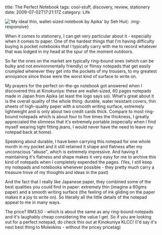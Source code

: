 title: The Perfect Notebook
tags: cool-stuff, discovery, review, stationery
date: 2009-07-02T17:21:17Z
category: Life

!['My ideal thin, wallet-sized notebook by Apika' by Seh Hui]({filename}/images/2009/07/notebooks.jpg){: .img-responsive}

When it comes to stationery, I can get very particular about it - especially when it comes to paper. One of the hardest things that I'm having difficulty buying is pocket notebooks that I typically carry with me to record whatever that was lodged in my head at the spur of the moment outdoors.

So far the ones on the market are typically ring-bound ones (which can be bulky and not environmentally friendly) or flimsy notepads that get easily crumpled whenever they get into the pockets of my trousers, to my greatest annoyance since those were the worst kind of surface to write on.

My prayers for the perfect on-the-go notebook got answered when I discovered this at Kinokuniya: these are wallet-sized, 60 pages notepads made in Japan from Apika (at least the logo says so). What's great about it is the overall quality of the whole thing: durable, water resistant covers, thin sheets of high-quality paper with a smooth writing surface, extremely lightweight and is only about two credit cards thick. Compare to most ring-bound notepads which is about four to five times the thickness, I greatly appreciated the slimness that it's extremely portable (especially when I find myself wearing tight fitting jeans, I would never have the need to leave my notepad back at home).

Speaking about durable, I have been carrying this notepad for one whole month in my pocket and it still retained it shape and flatness after my unconscious "abuse", which is extremely impressive. And having it maintaining it's flatness and shape makes it very easy for me to archive this kind of notepads when I completely expended the pages. (Yes, I still keep my notepads and notebooks whenever possible - they pretty much carry a treasure trove of my thoughts and ideas in the past)

And the fact that I really like Japanese paper, they combined some of the best qualities you could find in paper: extremely thin (imagine a 60gms paper) and a smooth writing surface (the feeling of ink gliding on the paper makes it a joy to write on). So literally all the little details of the notepad appeal to me in many ways.

The price? RM3.50 - which is about the same as any ring-bound notepads and it's laughably cheap considering the value I get. So if you are looking out for a perfect notepad, do check this out at Kinokuniya KLCC! (I'd say it's next best thing to Moleskins - without the pricey pricetag)
